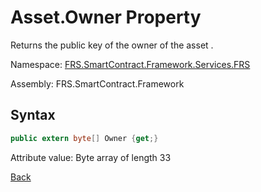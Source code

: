 # Asset.Owner Property

Returns the public key of the owner of the asset .

Namespace: [FRS.SmartContract.Framework.Services.FRS](../../FRS.md)

Assembly: FRS.SmartContract.Framework

## Syntax

```c#
public extern byte[] Owner {get;}
```

Attribute value: Byte array of length 33



[Back](../Asset.md)
